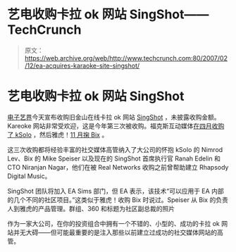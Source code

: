 # 艺电收购卡拉 ok 网站 SingShot——TechCrunch

> 原文：<https://web.archive.org/web/http://www.techcrunch.com:80/2007/02/12/ea-acquires-karaoke-site-singshot/>

# 艺电收购卡拉 ok 网站 SingShot

 [](https://web.archive.org/web/20210919214954/http://www.singshot.com/) [电子艺界](https://web.archive.org/web/20210919214954/http://www.ea.com/)今天宣布收购旧金山在线卡拉 ok 网站 [SingShot](https://web.archive.org/web/20210919214954/http://www.beta.techcrunch.com/2006/07/30/singshot-enters-online-karaoke-space/) ，未披露收购金额。Kareoke 网站非常受欢迎，这是今年第三次被收购。福克斯互动媒体[在四月收购了 kSolo](https://web.archive.org/web/20210919214954/http://www.beta.techcrunch.com/2006/04/30/fox-acquires-ksolocom-confirms-newroo/) ，然后雅虎！[11 月掬 Bix](https://web.archive.org/web/20210919214954/http://www.beta.techcrunch.com/2006/11/16/yahoo-acquires-contest-site-bix) 。

这三次收购都将经验丰富的社交媒体高管纳入了大公司的怀抱 kSolo 的 Nimrod Lev、Bix 的 Mike Speiser 以及现在的 SingShot 首席执行官 Ranah Edelin 和 CTO Niranjan Nagar，他们在被 Real Networks 收购之前曾帮助建立 Rhapsody Digital Music。

SingShot 团队将加入 EA Sims 部门，但 EA 表示，该技术“可以应用于 EA 内部的几个不同的社区项目。”这类似于雅虎！收购 Bix 时说过。Speiser 从 Bix 的负责人到雅虎的产品管理。群组、360 和标题为社区副总裁的照片

作为一家大公司，在你的投资组合中拥有一个不错的、小型的、成功的卡拉 ok 网站并无大碍——但可能最重要的是注入那些以前建立过成功的社交媒体网站的高管。